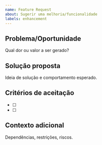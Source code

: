 ```yaml
---
name: Feature Request
about: Sugerir uma melhoria/funcionalidade
labels: enhancement
---
```


## Problema/Oportunidade

Qual dor ou valor a ser gerado?

## Solução proposta

Ideia de solução e comportamento esperado.

## Critérios de aceitação

- [ ]
- [ ]

## Contexto adicional

Dependências, restrições, riscos.
